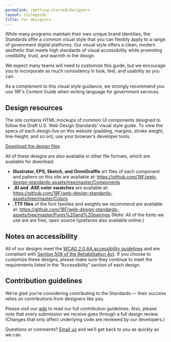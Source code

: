 ```yaml
---
permalink: /getting-started/designers
layout: styleguide
title: For designers
---
```


While many programs maintain their own unique brand identities, the Standards offer a common visual style that you can flexibly apply to a range of government digital platforms. Our visual style offers a clean, modern aesthetic that meets high standards of visual accessibility while promoting credibility, trust, and warmth in the design.

We expect many teams will need to customize this guide, but we encourage you to incorporate as much consistency in look, feel, and usability as you can.

As a complement to this visual style guidance, we strongly recommend you use 18F’s Content Guide when writing language for government services.

## Design resources<a id="design-resources"></a>

The site contains HTML mockups of common UI components designed to follow the Draft U.S. Web Design Standards' visual style guide. To view the specs of each design live on this website (padding, margins, stroke weight, line-height, and so on), use your browser’s developer tools.

<a class="usa-button usa-button-primary-alt" href="https://github.com/18F/web-design-standards-assets/archive/master.zip">Download the design files</a>

All of these designs are also available in other file formats, which are available for download:

* **Illustrator, EPS, Sketch, and OmniGraffle** art files of each component and pattern on this site are available at: https://github.com/18F/web-design-standards-assets/tree/master/Components
* **.AI and .ASE color swatches** are available at: https://github.com/18F/web-design-standards-assets/tree/master/Colors
* **.TTF files** of the font families and weights we recommend are available at: https://github.com/18F/web-design-standards-assets/tree/master/Fonts%20and%20pairings (Note: All of the fonts we use are are free, open source typefaces also available online.)

## Notes on accessibility<a id="notes-on-accessibility"></a>

All of our designs meet the [WCAG 2.0 AA accessibility guidelines](https://www.w3.org/TR/WCAG20/) and are compliant with [Section 508 of the Rehabilitation Act](http://www.section508.gov/). If you choose to customize these designs, please make sure they continue to meet the requirements listed in the “Accessibility” section of each design.

## Contribution guidelines<a id="contribution-guidelines"></a>

We’re glad you’re considering contributing to the Standards — their success relies on contributions from designers like you.

Please visit our [wiki](https://github.com/18F/web-design-standards/wiki/Contribution-Guidelines:-Design) to read our full contribution guidelines. Also, please note that every submission we receive goes through a full design review. (Changes that only affect underlying code are reviewed by our developers.)

Questions or comments? [Email us](mailto:uswebdesignstandards@gsa.gov) and we’ll get back to you as quickly as we can. 

